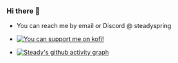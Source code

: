 ### Hi there 👋




- You can reach me by email or Discord @ steadyspring


- [![You can support me on kofi!](https://ko-fi.com/img/githubbutton_sm.svg)](https://ko-fi.com/I2I381QZV)

- [![Steady's github activity graph](https://github-readme-activity-graph.vercel.app/graph?username=robwhitewick&theme=react-dark)](https://github.com/ashutosh00710/github-readme-activity-graph)

